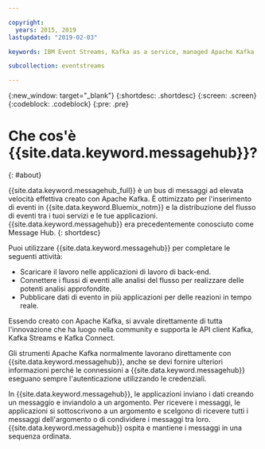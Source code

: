 ```yaml
---

copyright:
  years: 2015, 2019
lastupdated: "2019-02-03"

keywords: IBM Event Streams, Kafka as a service, managed Apache Kafka

subcollection: eventstreams

---
```


{:new_window: target="_blank"}
{:shortdesc: .shortdesc}
{:screen: .screen}
{:codeblock: .codeblock}
{:pre: .pre}

# Che cos'è {{site.data.keyword.messagehub}}?
{: #about}

{{site.data.keyword.messagehub_full}} è un bus di messaggi ad elevata velocità effettiva creato con Apache Kafka. È ottimizzato per l'inserimento di eventi in {{site.data.keyword.Bluemix_notm}} e la distribuzione del flusso di eventi tra i tuoi servizi e le tue applicazioni. {{site.data.keyword.messagehub}} era precedentemente conosciuto come Message Hub.
{: shortdesc}

Puoi utilizzare {{site.data.keyword.messagehub}} per completare
le seguenti attività:

* Scaricare il lavoro nelle applicazioni di lavoro di back-end.
* Connettere i flussi di eventi alle analisi del flusso per realizzare delle potenti analisi approfondite.
* Pubblicare dati di evento in più applicazioni per delle reazioni in tempo reale.

Essendo creato con Apache Kafka, si avvale direttamente di tutta l'innovazione che ha luogo nella community e supporta le API client Kafka, Kafka Streams e Kafka Connect.

Gli strumenti Apache Kafka normalmente lavorano direttamente con {{site.data.keyword.messagehub}}, anche se devi fornire ulteriori informazioni perché
le connessioni a {{site.data.keyword.messagehub}} eseguano sempre l'autenticazione utilizzando le credenziali.

In {{site.data.keyword.messagehub}}, le applicazioni inviano i dati
creando un messaggio e inviandolo a un argomento. Per ricevere i messaggi, le applicazioni si sottoscrivono a un argomento
e scelgono di ricevere tutti i messaggi dell'argomento o di condividere i messaggi tra loro.
{{site.data.keyword.messagehub}} ospita e mantiene i messaggi
in una sequenza ordinata. 




